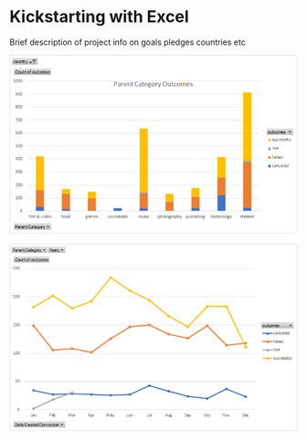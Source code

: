 # Kickstarting with Excel
Brief description of project info on goals pledges countries etc

![ParentCategoryOutcomes](ParentCategoryOutcomes.png)

![OutcomesBasedonLaunchDate](OutcomesBasedonLaunchDate.png)
